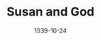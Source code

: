 ---
title: Susan and God
date: 1939-10-24
opening_date: 1939-10-24
closing_date: 1939-10-27
layout: productions
playbill:
Theatre: Theatre Jacksonville
Venue: Little Theatre
cast:
- Barrie Trexel: James Lumpkin
- Blossom Trexel: Shirley Argo
- Charlotte Marley: Marie Kilbride
- Clyde Rochester: Alfred McGinnis
- Hutchins Stubbs: Robert L. Powe
- Irene Burroughs: Janis Frazier
- Leeds: Pol Delgado
- Leonara Stubbs: Marion McCrory
- Leontine: Nadine Ward
- Michael O'Hara: Willie J. DeHoff
- Susan Trexel: Nellilew Quay
crew:
- Assistant Stage Manager: Jesse Hoagland
- Assistant to Director: Edre Ferguson
- Crew Assistant:
  - Alice Clark
  - Bernice Castleberry
  - Charles Roberts
  - Elma Jean Hendren
  - Faith Hendren
  - Lillian Guimond
  - Matilda Shane
  - Molly Delgado
  - NanCe Middlethon
  - Pol Delgado
  - Robert Krell
  - Robert Wheatley
  - Sidney Lanier
  - Sue Griffin
  - Vincent Bisno
  - Walter Edwards
- Director: Edward J. Crowley
- Electrician: Wallace G. Ferry
- Make-up: Stanley Morrell
- Make-up Assistant:
  - Emma Sue Zink
  - Matilda Shane
- Production Manager: Mary Courtney
- Property Assistant:
  - Bernice Klepper
  - Grace Barnett
- Props: Eleanor Edwards
- Stage Manager: Alex Pillsbury
orchestra:
---